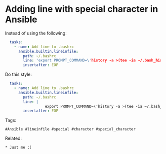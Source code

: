 # Adding line with special character in Ansible

Instead of using the following:
```yaml
  tasks:
    - name: Add line to .bashrc
      ansible.builtin.lineinfile:
        path: ~/.bashrc
        line: 'export PROMPT_COMMAND=\'history -a >(tee -ia ~/.bash_history | logger -t "LnxCmd: Date: $(date "+%Y-%m-%d %H:%M:%S") User: [ $USER ] Shell PID: [$$] command")\''
        insertafter: EOF
```

Do this style:
```yaml
  tasks:
    - name: Add line to .bashrc
      ansible.builtin.lineinfile:
        path: ~/.bashrc
        line: |
				  export PROMPT_COMMAND=\'history -a >(tee -ia ~/.bash_history | logger -t "LnxCmd: Date: $(date "+%Y-%m-%d %H:%M:%S") User: [ $USER ] Shell PID: [$$] command")'
        insertafter: EOF
```

Tags:
```
#Ansible #lineinfile #special #character #special_character
```

Related:
```
* Just me :)
```
